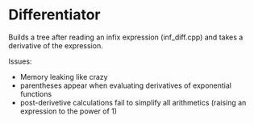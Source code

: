 # Differentiator

Builds a tree after reading an infix expression (inf_diff.cpp) and takes a derivative of the expression.

Issues: 
- Memory leaking like crazy
- parentheses appear when evaluating derivatives of exponential functions
- post-derivetive calculations fail to simplify all arithmetics (raising an expression to the power of 1)
